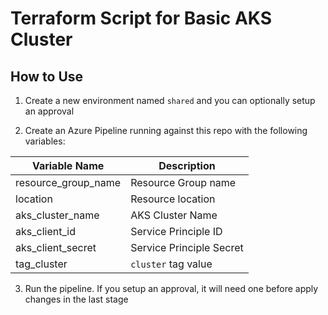 # Terraform Script for Basic AKS Cluster

## How to Use

1. Create a new environment named `shared` and you can optionally setup an approval

2. Create an Azure Pipeline running against this repo with the following variables:

| Variable Name | Description |
| --- | --- |
| resource_group_name | Resource Group name |
| location | Resource location |
| aks_cluster_name | AKS Cluster Name |
| aks_client_id | Service Principle ID |
| aks_client_secret | Service Principle Secret |
| tag_cluster | `cluster` tag value |

3. Run the pipeline. If you setup an approval, it will need one before apply changes in the last stage